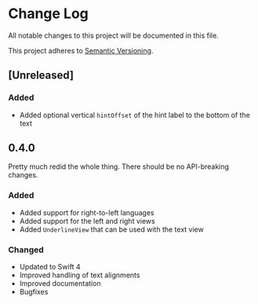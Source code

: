 # Change Log
All notable changes to this project will be documented in this file.

This project adheres to [Semantic Versioning](http://semver.org/).

## [Unreleased]

### Added
- Added optional vertical `hintOffset` of the hint label to the bottom of the text

## 0.4.0

Pretty much redid the whole thing. There should be no API-breaking changes.

### Added
- Added support for right-to-left languages
- Added support for the left and right views
- Added `UnderlineView` that can be used with the text view

### Changed
- Updated to Swift 4
- Improved handling of text alignments
- Improved documentation
- Bugfixes